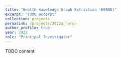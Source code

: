 ```yaml
---
title: "Health Knowledge Graph Extraction (HERON)"
excerpt: "TODO excerpt"
collection: projects
permalink: /projects/2022a_heron
author_profile: true
year: 2022
role: "Principal Investigator"
---
```


TODO content
